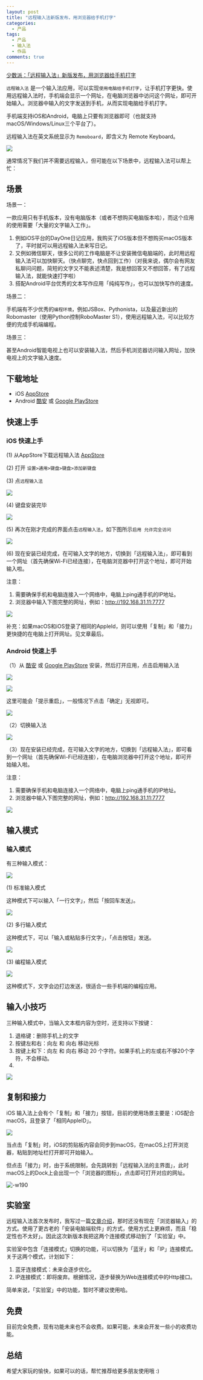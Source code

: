 ```yaml
---
layout: post
title: "远程输入法新版发布，用浏览器给手机打字"
categories:
  - 产品
tags:
  - 产品
  - 输入法
  - 作品
comments: true
---
```


[少数派：「远程输入法」新版发布，用浏览器给手机打字]( https://sspai.com/post/57008)

`远程输入法` 是一个输入法应用，可以实现`使用电脑给手机打字`，让手机打字更快。使用远程输入法时，手机端会显示一个网址，在电脑浏览器中访问这个网址，即可开始输入。浏览器中输入的文字发送到手机，从而实现电脑给手机打字。

手机端支持iOS和Android，电脑上只要有浏览器即可（也就支持macOS/Windows/Linux三个平台了）。

远程输入法在英文系统显示为 `Remoboard`，即含义为 Remote Keyboard。

![](/media/15711544847169.jpg)



<!-- more -->


通常情况下我们并不需要远程输入，但可能在以下场景中，远程输入法可以帮上忙：

## 场景

场景一：

一款应用只有手机版本，没有电脑版本（或者不想购买电脑版本哈），而这个应用的使用需要「大量的文字输入工作」。

1. 例如iOS平台的DayOne日记应用，我购买了iOS版本但不想购买macOS版本了，平时就可以用远程输入法来写日记。
2. 又例如微信聊天，很多公司的工作电脑是不让安装微信电脑端的，此时用远程输入法可以加快聊天。（快点聊完，快点回到工作）（对我来说，偶尔会有网友私聊问问题，简短的文字又不能表述清楚，我是想回答又不想回答，有了远程输入法，就能快速打字啦）
3. 搭配Android平台优秀的文本写作应用「纯纯写作」，也可以加快写作的速度。

场景二：

手机端有不少优秀的`编程环境`，例如JSBox、Pythonista，以及最近新出的Robomaster（使用Python控制RoboMaster S1），使用远程输入法，可以比较方便的完成手机端编程。

场景三：

甚至Android智能电视上也可以安装输入法，然后手机浏览器访问输入网址，加快电视上的文字输入速度。

## 下载地址

- iOS [AppStore](https://apps.apple.com/cn/app/id1474458879)
- Android [酷安](https://www.coolapk.com/apk/241412) 或 [Google PlayStore](https://play.google.com/store/apps/details?id=com.everettjf.remoboard)

## 快速上手

### iOS 快速上手

(1) 从AppStore下载远程输入法 [AppStore](https://apps.apple.com/cn/app/id1474458879)

(2) 打开 `设置>通用>键盘>键盘>添加新键盘`

(3) 点`远程输入法`

![](/media/15711565435200.jpg)

(4) 键盘安装完毕

![](/media/15711565507727.jpg)

(5) 再次在刚才完成的界面点击`远程输入法`，如下图所示`启用 允许完全访问`

![](/media/15711565163725.jpg)

(6) 现在安装已经完成，在可输入文字的地方，切换到「远程输入法」，即可看到一个网址（首先确保Wi-Fi已经连接），在电脑浏览器中打开这个地址，即可开始输入啦。

注意：
1. 需要确保手机和电脑连接入一个网络中，电脑上ping通手机的IP地址。
2. 浏览器中输入下图完整的网址，例如：http://192.168.31.11:7777

![](/media/15711566433576.jpg)

补充：如果macOS和iOS登录了相同的AppleId，则可以使用「复制」和「接力」更快捷的在电脑上打开网址。见文章最后。

### Android 快速上手

（1）从 [酷安](https://www.coolapk.com/apk/241412) 或 [Google PlayStore](https://play.google.com/store/apps/details?id=com.everettjf.remoboard) 安装，然后打开应用，点击启用输入法

![](/media/15711572903292.jpg)

![](/media/15711572968980.jpg)

这里可能会「提示重启」，一般情况下点击「确定」无视即可。

![](/media/15711573164862.jpg)

（2）切换输入法

![](/media/15711573239250.jpg)

（3）现在安装已经完成，在可输入文字的地方，切换到「远程输入法」，即可看到一个网址（首先确保Wi-Fi已经连接），在电脑浏览器中打开这个地址，即可开始输入啦。

注意：
1. 需要确保手机和电脑连接入一个网络中，电脑上ping通手机的IP地址。
2. 浏览器中输入下图完整的网址，例如：http://192.168.31.11:7777

![](/media/15711573337744.jpg)


## 输入模式


### 输入模式

有三种输入模式：

![](/media/15711573669509.jpg)

(1) 标准输入模式

这种模式下可以输入「一行文字」，然后「按回车发送」。

![](/media/15711573759717.jpg)

(2) 多行输入模式

这种模式下，可以「输入或粘贴多行文字」，「点击按钮」发送。

![](/media/15711573838602.jpg)

(3) 编程输入模式

![](/media/15711573928921.jpg)

这种模式下，文字会边打边发送，很适合一些手机端的编程应用。

## 输入小技巧

三种输入模式中，当输入文本框内容为空时，还支持以下按键：

1. 退格键：删除手机上的文字
2. 按键左和右：向左 和 向右 移动光标
3. 按键上和下：向左 和 向右 移动 20 个字符。如果手机上的左或右不够20个字符，不会移动。
4. 
![](/media/15711582888909.jpg)



## 复制和接力

iOS 输入法上会有个「复制」和「接力」按钮，目前的使用场景主要是：iOS配合macOS，且登录了「相同AppleID」。

![](/media/15711562848185.jpg)

当点击「复制」时，iOS的剪贴板内容会同步到macOS，在macOS上打开浏览器，粘贴到地址栏打开即可开始输入。

但点击「接力」时，由于系统限制，会先跳转到「远程输入法的主界面」，此时macOS上的Dock上会出现一个「浏览器的图标」，点击即可打开对应的网址。

![-w190](/media/15711562470401.jpg)


## 实验室

远程输入法首次发布时，我写过一篇[文章介绍](https://everettjf.github.io/2019/09/06/remoboard-release/)，那时还没有现在「浏览器输入」的方式。使用了更古老的「安装电脑端软件」的方式，使用方式上更麻烦，而且「稳定性也不太好」。因此这次新版本我把这两个连接模式移动到了「实验室」中。

实验室中包含「连接模式」切换的功能，可以切换为「蓝牙」和「IP」连接模式。关于这两个模式，计划如下：

1. 蓝牙连接模式：未来会逐步优化。
2. IP连接模式：即将废弃。根据情况，逐步替换为Web连接模式中的Http接口。

简单来说，「实验室」中的功能，暂时不建议使用哈。


## 免费

目前完全免费，现有功能未来也不会收费。如果可能，未来会开发一些小的收费功能。


## 总结

希望大家玩的愉快，如果可以的话，帮忙推荐给更多朋友使用哦 :)

